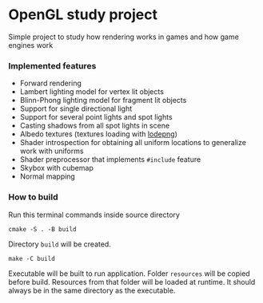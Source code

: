 # OpenGL study project

Simple project to study how rendering works in games and how
game engines work

### Implemented features

* Forward rendering
* Lambert lighting model for vertex lit objects
* Blinn-Phong lighting model for fragment lit objects
* Support for single directional light
* Support for several point lights and spot lights
* Casting shadows from all spot lights in scene
* Albedo textures (textures loading with [lodepng](https://github.com/lvandeve/lodepng))
* Shader introspection for obtaining all uniform locations
to generalize work with uniforms
* Shader preprocessor that implements `#include` feature
* Skybox with cubemap
* Normal mapping

### How to build

Run this terminal commands inside source directory

`cmake -S . -B build`

Directory `build` will be created.

`make -C build`

Executable will be built to run application. Folder
`resources` will be copied before build.
Resources from that folder will be loaded at runtime.
It should always be in the same directory as the executable.
